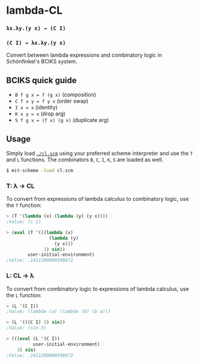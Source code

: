 # lambda-CL

### `λx.λy.(y x) → (C I)`
### `(C I) → λx.λy.(y x)`

Convert between lambda expressions and combinatory logic in Schönfinkel's
BCIKS system.

## BCIKS quick guide

- `B f g x = f (g x)` (composition)
- `C f x y = f y x` (order swap)
- `I x = x` (identity)
- `K x y = x` (drop arg)
- `S f g x = (f x) (g x)` (duplicate arg)

## Usage

Simply load [`./cl.scm`](./cl.scm) using your preferred scheme interpreter
and use the `T` and `L` functions. The combinators `B`, `C`, `I`, `K`, `S`
are loaded as well.

```sh
$ mit-scheme -load cl.scm
```

### T: λ -> CL

To convert from expressions of lambda calculus to combinatory logic, use the
`T` function:

```scheme
> (T '(lambda (x) (lambda (y) (y x))))
;Value: (c i)

> (eval (T '(((lambda (x)
                (lambda (y)
                  (y x)))
              3) sin))
        user-initial-environment)
;Value: .1411200080598672
```

### L: CL -> λ

To convert from combinatory logic to expressions of lambda calculus, use the
`L` function:

```scheme
> (L '(C I))
;Value: (lambda (a) (lambda (b) (b a)))

> (L '(((C I) 3) sin))
;Value: (sin 3)

> (((eval (L '(C I))
          user-initial-environment)
    3) sin)
;Value: .1411200080598672
```
